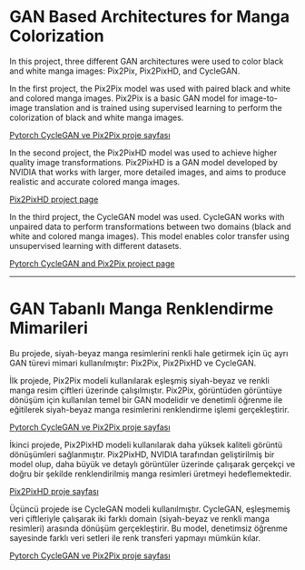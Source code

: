 # GAN Based Architectures for Manga Colorization

In this project, three different GAN architectures were used to color black and white manga images: Pix2Pix, Pix2PixHD, and CycleGAN.

In the first project, the Pix2Pix model was used with paired black and white and colored manga images. Pix2Pix is a basic GAN model for image-to-image translation and is trained using supervised learning to perform the colorization of black and white manga images.

[Pytorch CycleGAN ve Pix2Pix proje sayfası](https://github.com/junyanz/pytorch-CycleGAN-and-pix2pix)

In the second project, the Pix2PixHD model was used to achieve higher quality image transformations. Pix2PixHD is a GAN model developed by NVIDIA that works with larger, more detailed images, and aims to produce realistic and accurate colored manga images.

[Pix2PixHD project page](https://github.com/NVIDIA/pix2pixHD)

In the third project, the CycleGAN model was used. CycleGAN works with unpaired data to perform transformations between two domains (black and white and colored manga images). This model enables color transfer using unsupervised learning with different datasets.

[Pytorch CycleGAN and Pix2Pix project page](https://github.com/junyanz/pytorch-CycleGAN-and-pix2pix)

---

# GAN Tabanlı Manga Renklendirme Mimarileri

Bu projede, siyah-beyaz manga resimlerini renkli hale getirmek için üç ayrı GAN türevi mimari kullanılmıştır: Pix2Pix, Pix2PixHD ve CycleGAN.

İlk projede, Pix2Pix modeli kullanılarak eşleşmiş siyah-beyaz ve renkli manga resim çiftleri üzerinde çalışılmıştır. Pix2Pix, görüntüden görüntüye dönüşüm için kullanılan temel bir GAN modelidir ve denetimli öğrenme ile eğitilerek siyah-beyaz manga resimlerini renklendirme işlemi gerçekleştirir.

[Pytorch CycleGAN ve Pix2Pix proje sayfası](https://github.com/junyanz/pytorch-CycleGAN-and-pix2pix)

İkinci projede, Pix2PixHD modeli kullanılarak daha yüksek kaliteli görüntü dönüşümleri sağlanmıştır. Pix2PixHD, NVIDIA tarafından geliştirilmiş bir model olup, daha büyük ve detaylı görüntüler üzerinde çalışarak gerçekçi ve doğru bir şekilde renklendirilmiş manga resimleri üretmeyi hedeflemektedir.

[Pix2PixHD proje sayfası](https://github.com/NVIDIA/pix2pixHD)

Üçüncü projede ise CycleGAN modeli kullanılmıştır. CycleGAN, eşleşmemiş veri çiftleriyle çalışarak iki farklı domain (siyah-beyaz ve renkli manga resimleri) arasında dönüşüm gerçekleştirir. Bu model, denetimsiz öğrenme sayesinde farklı veri setleri ile renk transferi yapmayı mümkün kılar.

[Pytorch CycleGAN ve Pix2Pix proje sayfası](https://github.com/junyanz/pytorch-CycleGAN-and-pix2pix)

